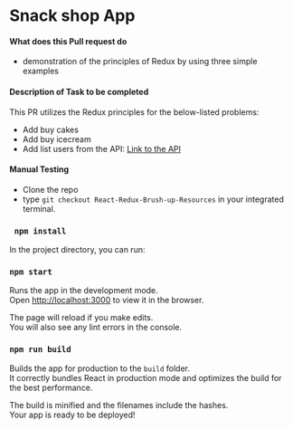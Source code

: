 # Snack shop App

#### What does this Pull request do

-  demonstration of the principles of Redux by using three simple examples

#### Description of Task to be completed

This PR utilizes the Redux principles for the below-listed problems:

- Add buy cakes
- Add buy icecream
- Add list users from the API: [Link to the API](https://jsonplaceholder.typicode.com/users)

####  Manual Testing

- Clone the repo
- type `git checkout React-Redux-Brush-up-Resources` in your integrated terminal.

### ` npm install`

In the project directory, you can run:

### `npm start`

Runs the app in the development mode.\
Open [http://localhost:3000](http://localhost:3000) to view it in the browser.

The page will reload if you make edits.\
You will also see any lint errors in the console.

### `npm run build`

Builds the app for production to the `build` folder.\
It correctly bundles React in production mode and optimizes the build for the best performance.

The build is minified and the filenames include the hashes.\
Your app is ready to be deployed!
